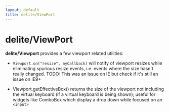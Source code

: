 ```yaml
---
layout: default
title: delite/ViewPort
---
```


# delite/ViewPort

**delite/Viewport** provides a few viewport related utilities:

* `Viewport.on("resize", myCallback)` will notify of viewport resizes while eliminating spurious resize events,
  i.e. events where the size hasn't really changed.  TODO: This was an issue on IE but check if it's still an issue
  on IE9+

* Viewport.getEffectiveBox() returns the size of the viewport not including the virtual keyboard (if a
  virtual keyboard is being shown); useful for widgets like ComboBox which display a drop down while focused on
  an `<input>`
